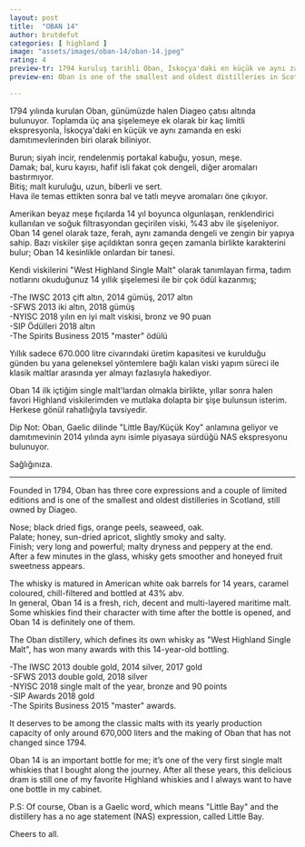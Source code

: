 ```yaml
---
layout: post
title:  "OBAN 14"
author: brutdefut
categories: [ highland ]
image: "assets/images/oban-14/oban-14.jpeg"
rating: 4
preview-tr: 1794 kuruluş tarihli Oban, İskoçya'daki en küçük ve aynı zamanda en eski damıtımevlerinden biri.       
preview-en: Oban is one of the smallest and oldest distilleries in Scotland, founded in 1794. 

---
```


1794 yılında kurulan Oban, günümüzde halen Diageo çatısı altında bulunuyor. Toplamda üç ana şişelemeye ek olarak bir kaç limitli ekspresyonla, İskoçya'daki en küçük ve aynı zamanda en eski damıtımevlerinden biri olarak biliniyor.    

Burun; siyah incir, rendelenmiş portakal kabuğu, yosun, meşe.  
Damak; bal, kuru kayısı, hafif isli fakat çok dengeli, diğer aromaları bastırmıyor.   
Bitiş; malt kuruluğu, uzun, biberli ve sert.  
Hava ile temas ettikten sonra bal ve tatlı meyve aromaları öne çıkıyor.  

Amerikan beyaz meşe fıçılarda 14 yıl boyunca olgunlaşan, renklendirici kullanılan ve soğuk filtrasyondan geçirilen viski, %43 abv ile şişeleniyor.  
Oban 14 genel olarak taze, ferah, aynı zamanda dengeli ve zengin bir yapıya sahip. Bazı viskiler şişe açıldıktan sonra geçen zamanla birlikte karakterini bulur; Oban 14 kesinlikle onlardan bir tanesi. 

Kendi viskilerini "West Highland Single Malt" olarak tanımlayan firma, tadım notlarını okuduğunuz 14 yıllık şişelemesi ile bir çok ödül kazanmış;  

-The IWSC 2013 çift altın, 2014 gümüş, 2017 altın  
-SFWS 2013 iki altın, 2018 gümüş  
-NYISC 2018 yılın en iyi malt viskisi, bronz ve 90 puan  
-SIP Ödülleri 2018 altın  
-The Spirits Business 2015 "master" ödülü   

Yıllık sadece 670.000 litre civarındaki üretim kapasitesi ve kurulduğu günden bu yana geleneksel yöntemlere bağlı kalan viski yapım süreci ile klasik maltlar arasında yer almayı fazlasıyla hakediyor.

Oban 14 ilk içtiğim single malt'lardan olmakla birlikte, yıllar sonra halen favori Highland viskilerimden ve mutlaka dolapta bir şişe bulunsun isterim. Herkese gönül rahatlığıyla tavsiyedir.  

Dip Not: Oban, Gaelic dilinde "Little Bay/Küçük Koy" anlamına geliyor ve damıtımevinin 2014 yılında aynı isimle piyasaya sürdüğü NAS ekspresyonu bulunuyor.   

Sağlığınıza.  
 
-----------------------------------------------

<p id="english"></p>

Founded in 1794, Oban has three core expressions and a couple of limited editions and is one of the smallest and oldest distilleries in Scotland, still owned by Diageo.  

Nose; black dried figs, orange peels, seaweed, oak.  
Palate; honey, sun-dried apricot, slightly smoky and salty.    
Finish; very long and powerful; malty dryness and peppery at the end.  
After a few minutes in the glass, whisky gets smoother and honeyed fruit sweetness appears.   

The whisky is matured in American white oak barrels for 14 years, caramel coloured, chill-filtered and bottled at 43% abv.  
In general, Oban 14 is a fresh, rich, decent and multi-layered maritime malt. 
Some whiskies find their character with time after the bottle is opened, and Oban 14 is definitely one of them.  

The Oban distillery, which defines its own whisky as "West Highland Single Malt", has won many awards with this 14-year-old bottling.  

-The IWSC 2013 double gold, 2014 silver, 2017 gold   
-SFWS 2013 double gold, 2018 silver    
-NYISC 2018 single malt of the year, bronze and 90 points  
-SIP Awards 2018 gold  
-The Spirits Business 2015 "master" awards.   

It deserves to be among the classic malts with its yearly production capacity of only around 670,000 liters and the making of Oban that has not changed since 1794.

Oban 14 is an important bottle for me; it’s one of the very first single malt whiskies that I bought along the journey. After all these years, this delicious dram is still one of my favorite Highland whiskies and I always want to have one bottle in my cabinet. 

P.S: Of course, Oban is a Gaelic word, which means "Little Bay" and the distillery has a no age statement (NAS) expression, called Little Bay.  

Cheers to all.           
  
